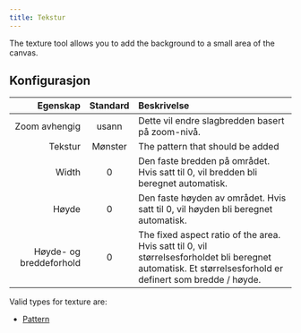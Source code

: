```yaml
---
title: Tekstur
---
```


The texture tool allows you to add the background to a small area of the canvas.

## Konfigurasjon

|                Egenskap | Standard | Beskrivelse                                                                                                                                                                                                |
| ----------------------: | :------: | :--------------------------------------------------------------------------------------------------------------------------------------------------------------------------------------------------------- |
|           Zoom avhengig |   usann  | Dette vil endre slagbredden basert på zoom-nivå.                                                                                                                                           |
|                 Tekstur |  Mønster | The pattern that should be added                                                                                                                                                                           |
|                   Width |     0    | Den faste bredden på området. Hvis satt til 0, vil bredden bli beregnet automatisk.                                                                                        |
|                   Høyde |     0    | Den faste høyden av området. Hvis satt til 0, vil høyden bli beregnet automatisk.                                                                                          |
| Høyde- og breddeforhold |     0    | The fixed aspect ratio of the area. Hvis satt til 0, vil størrelsesforholdet bli beregnet automatisk. Et størrelsesforhold er definert som bredde / høyde. |

Valid types for texture are:

- [Pattern](../../background#pattern)
